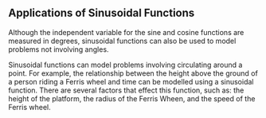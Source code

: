 Applications of Sinusoidal Functions
-------

Although the independent variable for the sine and cosine functions are measured in degrees, sinusoidal functions can also be used to model problems not involving angles.

Sinusoidal functions can model problems involving circulating around a point. For example, the relationship between the height above the ground of a person riding a Ferris wheel and time can be modelled using a sinusoidal function. There are several factors that effect this function, such as: the height of the platform, the radius of the Ferris Wheen, and the speed of the Ferris wheel.